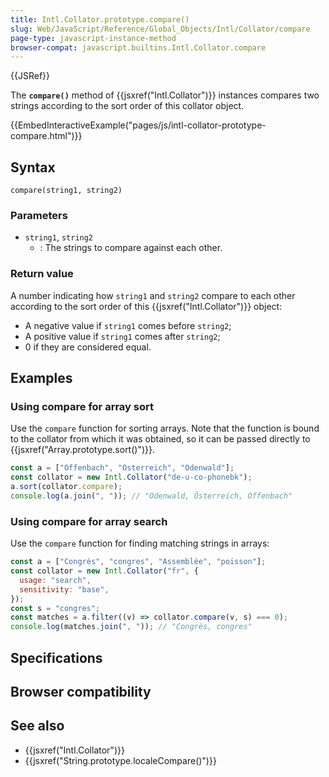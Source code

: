 ```yaml
---
title: Intl.Collator.prototype.compare()
slug: Web/JavaScript/Reference/Global_Objects/Intl/Collator/compare
page-type: javascript-instance-method
browser-compat: javascript.builtins.Intl.Collator.compare
---
```


{{JSRef}}

The **`compare()`** method of {{jsxref("Intl.Collator")}} instances compares two
strings according to the sort order of this collator object.

{{EmbedInteractiveExample("pages/js/intl-collator-prototype-compare.html")}}

## Syntax

```js-nolint
compare(string1, string2)
```

### Parameters

- `string1`, `string2`
  - : The strings to compare against each other.

### Return value

A number indicating how `string1` and `string2` compare to each other according to the sort order of this {{jsxref("Intl.Collator")}} object:

- A negative value if `string1` comes before `string2`;
- A positive value if `string1` comes after `string2`;
- 0 if they are considered equal.

## Examples

### Using compare for array sort

Use the `compare` function for sorting arrays. Note that the function
is bound to the collator from which it was obtained, so it can be passed directly to
{{jsxref("Array.prototype.sort()")}}.

```js
const a = ["Offenbach", "Österreich", "Odenwald"];
const collator = new Intl.Collator("de-u-co-phonebk");
a.sort(collator.compare);
console.log(a.join(", ")); // "Odenwald, Österreich, Offenbach"
```

### Using compare for array search

Use the `compare` function for finding matching strings in arrays:

```js
const a = ["Congrès", "congres", "Assemblée", "poisson"];
const collator = new Intl.Collator("fr", {
  usage: "search",
  sensitivity: "base",
});
const s = "congres";
const matches = a.filter((v) => collator.compare(v, s) === 0);
console.log(matches.join(", ")); // "Congrès, congres"
```

## Specifications



## Browser compatibility



## See also

- {{jsxref("Intl.Collator")}}
- {{jsxref("String.prototype.localeCompare()")}}

